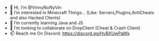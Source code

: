 - 👋 Hi, I’m @VinnyNoNyVin
- 👀 I’m interested in Minecraft Things... (Like: Servers,Plugins,AntiCheats and also Hacked Clients)
- 🌱 I’m currently learning Java and JS
- 💞️ I’m looking to collaborate on DropClient (Cheat & Crash Client)
- 📫 Reach me On Discord: https://discord.gg/HvBXUwPaWk

<!---
VinnyNoNyVin/VinnyNoNyVin is a ✨ special ✨ repository because its `README.md` (this file) appears on your GitHub profile.
You can click the Preview link to take a look at your changes.
--->
